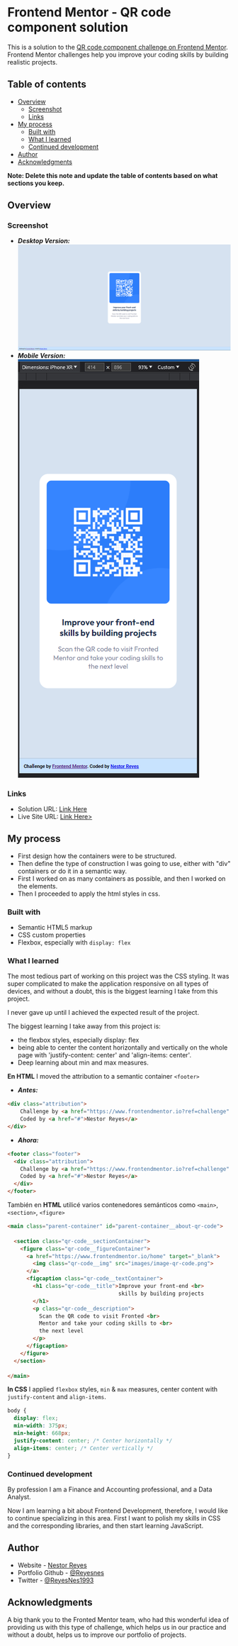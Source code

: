 # Frontend Mentor - QR code component solution

This is a solution to the [QR code component challenge on Frontend Mentor](https://www.frontendmentor.io/challenges/qr-code-component-iux_sIO_H). Frontend Mentor challenges help you improve your coding skills by building realistic projects. 

## Table of contents

- [Overview](#overview)
  - [Screenshot](#screenshot)
  - [Links](#links)
- [My process](#my-process)
  - [Built with](#built-with)
  - [What I learned](#what-i-learned)
  - [Continued development](#continued-development)
- [Author](#author)
- [Acknowledgments](#acknowledgments)

**Note: Delete this note and update the table of contents based on what sections you keep.**

## Overview

### Screenshot

- **_Desktop Version:_** 
  ![](./screenshots_projectSolution/Solution_desktop__00.png)
- **_Mobile Version:_**
    ![](./screenshots_projectSolution/Solution_iPhoneXR__02.png)

### Links

- Solution URL: [Link Here](https://github.com/Reyesnes/Frontend-Mentor-Challenges/tree/main/chllg01_qr-code-component)
- Live Site URL: [Link Here>](https://reyesnes.github.io/Frontend-Mentor-Challenges/chllg01_qr-code-component/)

## My process

- First design how the containers were to be structured.
- Then define the type of construction I was going to use, either with "div" containers or do it in a semantic way.
- First I worked on as many containers as possible, and then I worked on the elements.
- Then I proceeded to apply the html styles in css.

### Built with

- Semantic HTML5 markup
- CSS custom properties
- Flexbox, especially with `display: flex`


### What I learned

The most tedious part of working on this project was the CSS styling. It was super complicated to make the application responsive on all types of devices, and without a doubt, this is the biggest learning I take from this project.

I never gave up until I achieved the expected result of the project.

The biggest learning I take away from this project is:
- the flexbox styles, especially display: flex
- being able to center the content horizontally and vertically on the whole page with 'justify-content: center' and 'align-items: center'.
- Deep learning about min and max measures.

**En HTML** I moved the attribution to a semantic container `<footer>`

 - **_Antes:_**
```html
<div class="attribution">
    Challenge by <a href="https://www.frontendmentor.io?ref=challenge" target="_blank">Frontend Mentor</a>.
    Coded by <a href="#">Nestor Reyes</a>
</div>

```

- **_Ahora:_**
```html
<footer class="footer">
  <div class="attribution">
    Challenge by <a href="https://www.frontendmentor.io?ref=challenge" target="_blank">Frontend Mentor</a>.
    Coded by <a href="#">Nestor Reyes</a>
  </div>
</footer>
```

También en **HTML** utilicé varios contenedores semánticos como `<main>`,`<section>`, `<figure>`
```html
<main class="parent-container" id="parent-container__about-qr-code">

  <section class="qr-code__sectionContainer">
    <figure class="qr-code__figureContainer">
      <a href="https://www.frontendmentor.io/home" target="_blank">
        <img class="qr-code__img" src="images/image-qr-code.png">
      </a>
      <figcaption class="qr-code__textContainer">
        <h1 class="qr-code__title">Improve your front-end <br>
                                   skills by building projects
        </h1>
        <p class="qr-code__description">
          Scan the QR code to visit Fronted <br>
          Mentor and take your coding skills to <br>
          the next level
        </p>
      </figcaption>
    </figure>
  </section>

</main>
```


**In CSS** I applied `flexbox` styles, `min` & `max` measures, center content with `justify-content` and `align-items`.

```css
body {
  display: flex;
  min-width: 375px;
  min-height: 668px;
  justify-content: center; /* Center horizontally */
  align-items: center; /* Center vertically */
}
```

### Continued development

By profession I am a Finance and Accounting professional, and a Data Analyst.

Now I am learning a bit about Frontend Development, therefore, I would like to continue specializing in this area. First I want to polish my skills in CSS and the corresponding libraries, and then start learning JavaScript.



## Author

- Website - [Nestor Reyes](https://www.your-site.com)
- Portfolio Github - [@Reyesnes](https://github.com/Reyesnes)
- Twitter - [@ReyesNes1993](https://twitter.com/ReyesNes1993)


## Acknowledgments

A big thank you to the Fronted Mentor team, who had this wonderful idea of providing us with this type of challenge, which helps us in our practice and without a doubt, helps us to improve our portfolio of projects.
